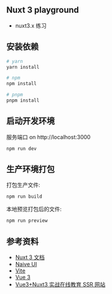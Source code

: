 ## Nuxt 3 playground

- nuxt3.x 练习

## 安装依赖

```bash
# yarn
yarn install

# npm
npm install

# pnpm
pnpm install
```

## 启动开发环境

服务端口 on http://localhost:3000

```bash
npm run dev
```

## 生产环境打包

打包生产文件:

```bash
npm run build
```

本地预览打包后的文件:

```bash
npm run preview
```

## 参考资料

- [Nuxt 3 文档](https://nuxt.com/docs/getting-started/introduction)
- [Naive UI](https://www.naiveui.com/zh-CN/os-theme/docs/ssr)
- [Vite](https://cn.vitejs.dev/)
- [Vue 3](https://v3.cn.vuejs.org/)
- [Vue3+Nuxt3 实战在线教育 SSR 网站](https://www.bilibili.com/video/BV1Zt4y187EV/?spm_id_from=333.337.search-card.all.click&vd_source=c5abf1ba032ca00c06ebba96e3ff445e)
